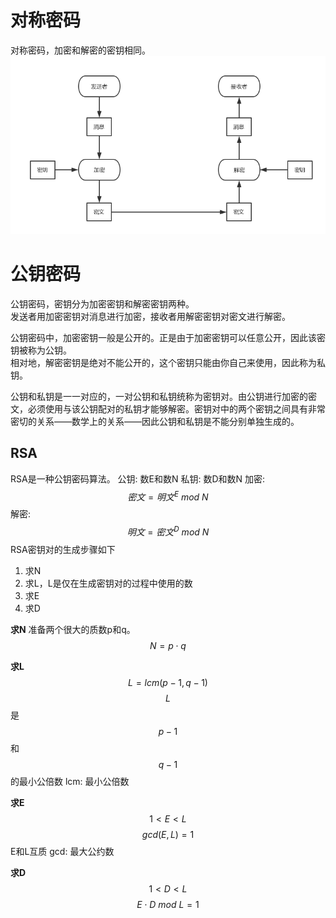 
# 对称密码
对称密码，加密和解密的密钥相同。
![对称密码](picture/对称密码.jpg)
# 公钥密码
公钥密码，密钥分为加密密钥和解密密钥两种。<br>
发送者用加密密钥对消息进行加密，接收者用解密密钥对密文进行解密。

公钥密码中，加密密钥一般是公开的。正是由于加密密钥可以任意公开，因此该密钥被称为公钥。<br>
相对地，解密密钥是绝对不能公开的，这个密钥只能由你自己来使用，因此称为私钥。

公钥和私钥是一一对应的，一对公钥和私钥统称为密钥对。由公钥进行加密的密文，必须使用与该公钥配对的私钥才能够解密。密钥对中的两个密钥之间具有非常密切的关系——数学上的关系——因此公钥和私钥是不能分别单独生成的。

## RSA
RSA是一种公钥密码算法。
公钥: 数E和数N
私钥: 数D和数N
加密: $$密文 = 明文^E\ mod\ N$$
解密: $$明文 = 密文^D\ mod\ N$$
RSA密钥对的生成步骤如下
1. 求N
2. 求L，L是仅在生成密钥对的过程中使用的数
3. 求E
4. 求D

**求N**
准备两个很大的质数p和q。
$$N = p \cdot q$$

**求L**
$$L = lcm(p-1,q-1)$$
$$L$$是$$p-1$$和$$q-1$$的最小公倍数
lcm: 最小公倍数

**求E**
$$1<E<L$$
$$gcd(E,L)=1$$
E和L互质
gcd: 最大公约数

**求D**
$$1<D<L$$
$$E \cdot D\ mod\ L=1$$

<script src='https://cdnjs.cloudflare.com/ajax/libs/mathjax/2.7.5/latest.js?config=TeX-MML-AM_CHTML' async></script>
